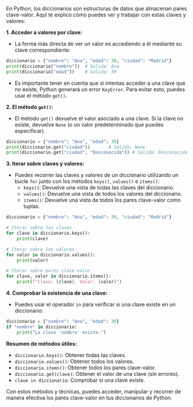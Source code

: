 En Python, los diccionarios son estructuras de datos que almacenan pares clave-valor. Aquí te explico cómo puedes ver y trabajar con estas claves y valores:

**1. Acceder a valores por clave:**

* La forma más directa de ver un valor es accediendo a él mediante su clave correspondiente:

```python
diccionario = {"nombre": "Ana", "edad": 30, "ciudad": "Madrid"}
print(diccionario["nombre"])  # Salida: Ana
print(diccionario["edad"])    # Salida: 30
```

* Es importante tener en cuenta que si intentas acceder a una clave que no existe, Python generará un error `KeyError`. Para evitar esto, puedes usar el método `get()`.

**2. El método `get()`:**

* El método `get()` devuelve el valor asociado a una clave. Si la clave no existe, devuelve `None` (o un valor predeterminado que puedes especificar).

```python
diccionario = {"nombre": "Ana", "edad": 30}
print(diccionario.get("ciudad"))       # Salida: None
print(diccionario.get("ciudad", "Desconocida")) # Salida: Desconocida
```

**3. Iterar sobre claves y valores:**

* Puedes recorrer las claves y valores de un diccionario utilizando un bucle `for` junto con los métodos `keys()`, `values()` e `items()`:
    * `keys()`: Devuelve una vista de todas las claves del diccionario.
    * `values()`: Devuelve una vista de todos los valores del diccionario.
    * `items()`: Devuelve una vista de todos los pares clave-valor como tuplas.

```python
diccionario = {"nombre": "Ana", "edad": 30, "ciudad": "Madrid"}

# Iterar sobre las claves
for clave in diccionario.keys():
    print(clave)

# Iterar sobre los valores
for valor in diccionario.values():
    print(valor)

# Iterar sobre pares clave-valor
for clave, valor in diccionario.items():
    print(f"Clave: {clave}, Valor: {valor}")
```

**4. Comprobar la existencia de una clave:**

* Puedes usar el operador `in` para verificar si una clave existe en un diccionario:

```python
diccionario = {"nombre": "Ana", "edad": 30}
if "nombre" in diccionario:
    print("La clave 'nombre' existe.")
```

**Resumen de métodos útiles:**

* `diccionario.keys()`: Obtener todas las claves.
* `diccionario.values()`: Obtener todos los valores.
* `diccionario.items()`: Obtener todos los pares clave-valor.
* `diccionario.get(clave)`: Obtener el valor de una clave (sin errores).
* `clave in diccionario`: Comprobar si una clave existe.

Con estos métodos y técnicas, puedes acceder, manipular y recorrer de manera efectiva los pares clave-valor en tus diccionarios de Python.
